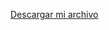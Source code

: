 <a href="https://github.com/Vane1611gt/Hospital--/raw/refs/heads/paciente/src/DESCARGAS/Hospital--.jar" download="Hospital--.jar">Descargar mi archivo</a>
